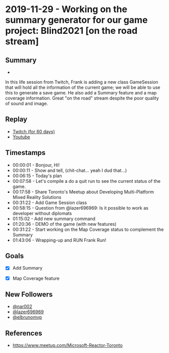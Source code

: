 
# 2019-11-29 - Working on the summary generator for our game project: Blind2021 [on the road stream]

## Summary
-

In this life session from Twitch, Frank is adding a new class GameSession that will hold all the information of the current game; we will be able to use this to generate a save game. He also add a Summary feature and a map coverage information. Great "on the road" stream despite the poor quality of sound and image.

## Replay


- [Twitch (for 60 days)](https://www.twitch.tv/videos/514771982)
- [Youtube](https://youtu.be/vkOFEEJQ2uQ)


## Timestamps


- 00:00:01 - Bonjour, Hi!
- 00:00:11 - Show and tell, (chit-chat... yeah I dud that...)
- 00:06:15 - Today's plan
- 00:07:58 - Let's compile a do a quit run to see the current status of the game.
- 00:17:58 - Share Toronto's Meetup about Developing Multi-Platform Mixed Reality Solutions
- 00:31:22 - Add Game Session class
- 00:58:15 - Question from @lazer696969: Is it possible to work as developer without diplomats
- 01:15:02 - Add new summary command
- 01:20:36 - DEMO of the game (with new features)
- 00:31:22 - Start working on the Map Coverage status to complement the Summary
- 01:43:06 - Wrapping-up and RUN Frank Run!

Goals
-----

- [X] Add Summary
- [X] Map Coverage feature



New Followers
-------------

- [@nar002](https://www.twitch.tv/nar002)
- [@lazer696969](https://www.twitch.tv/lazer696969)
- [@elbrunomvp](https://www.twitch.tv/elbrunomvp)


References
----------

- https://www.meetup.com/Microsoft-Reactor-Toronto
